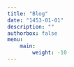 ```yaml
---
title: "Blog"
date: "1453-01-01"
description: ""
authorbox: false
menu:
    main:
        weight: -10
---
```

